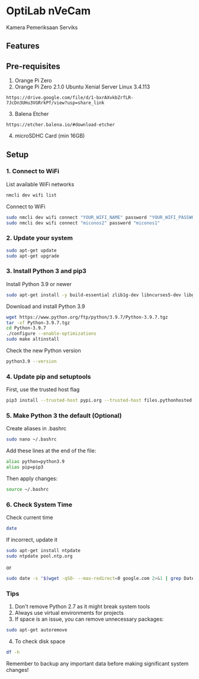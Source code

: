 # OptiLab nVeCam

Kamera Pemeriksaan Serviks

## Features

## Pre-requisites
1. Orange Pi Zero
2. Orange Pi Zero 2.1.0 Ubuntu Xenial Server Linux 3.4.113
```
https://drive.google.com/file/d/1-bxrAXvkbZrfLR-7JcDn3UHu3VGRrkPf/view?usp=share_link
```
3. Balena Etcher
```
https://etcher.balena.io/#download-etcher
```
4. microSDHC Card (min 16GB)

## Setup
### 1. Connect to WiFi
List available WiFi networks
```bash
nmcli dev wifi list
```

Connect to WiFi
```bash
sudo nmcli dev wifi connect "YOUR_WIFI_NAME" password "YOUR_WIFI_PASSWORD"
sudo nmcli dev wifi connect "miconos2" password "miconos1"
```

### 2. Update your system
```bash
sudo apt-get update
sudo apt-get upgrade
```

### 3. Install Python 3 and pip3
Install Python 3.9 or newer
```bash
sudo apt-get install -y build-essential zlib1g-dev libncurses5-dev libgdbm-dev libnss3-dev libssl-dev libreadline-dev libffi-dev
```

Download and install Python 3.9
```bash
wget https://www.python.org/ftp/python/3.9.7/Python-3.9.7.tgz
tar -xf Python-3.9.7.tgz
cd Python-3.9.7
./configure --enable-optimizations
sudo make altinstall
```

Check the new Python version
```bash
python3.9 --version
```

### 4. Update pip and setuptools
First, use the trusted host flag
```bash
pip3 install --trusted-host pypi.org --trusted-host files.pythonhosted.org -U pip setuptools
```

### 5. Make Python 3 the default (Optional)
Create aliases in .bashrc
```bash
sudo nano ~/.bashrc
```

Add these lines at the end of the file:
```bash
alias python=python3.9
alias pip=pip3
```

Then apply changes:
```bash
source ~/.bashrc
```

### 6. Check System Time
Check current time
```bash
date
```

If incorrect, update it
```bash
sudo apt-get install ntpdate
sudo ntpdate pool.ntp.org
```
or
```bash
sudo date -s "$(wget -qSO- --max-redirect=0 google.com 2>&1 | grep Date: | cut -d' ' -f5-8)Z"
```

### Tips
1. Don't remove Python 2.7 as it might break system tools
2. Always use virtual environments for projects
3. If space is an issue, you can remove unnecessary packages:
```bash
sudo apt-get autoremove
```
4. To check disk space
```bash
df -h
```
Remember to backup any important data before making significant system changes!

